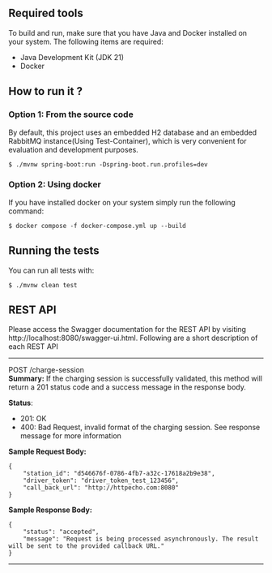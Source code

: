 ## Required tools

To build and run, make sure that you have Java and Docker installed on your system. The following items are required:

- Java Development Kit (JDK 21)
- Docker 



## How to run it ?

### Option 1: From the source code

By default, this project uses an embedded H2 database and an embedded RabbitMQ instance(Using Test-Container), which is very convenient for evaluation and development purposes.

```
$ ./mvnw spring-boot:run -Dspring-boot.run.profiles=dev
```

### Option 2: Using docker
If you have installed docker on your system simply run the following command:
```
$ docker compose -f docker-compose.yml up --build
```


## Running the tests ###

You can run all tests with:

``` 
$ ./mvnw clean test
```

## REST API

Please access the Swagger documentation for the REST API by visiting http://localhost:8080/swagger-ui.html.
Following are a short description of each REST API

---
POST   /charge-session  
**Summary:** If the charging session is successfully validated, this method will return a 201 status code and a success message in the response body.

**Status**:
* 201: OK
* 400: Bad Request, invalid format of the charging session. See response message for more information

**Sample Request Body:**
``` 
{
    "station_id": "d546676f-0786-4fb7-a32c-17618a2b9e38",
    "driver_token": "driver_token_test_123456",
    "call_back_url": "http://httpecho.com:8080"
}
``` 

**Sample Response Body:**
```
{
    "status": "accepted",
    "message": "Request is being processed asynchronously. The result will be sent to the provided callback URL."
}
```
---
